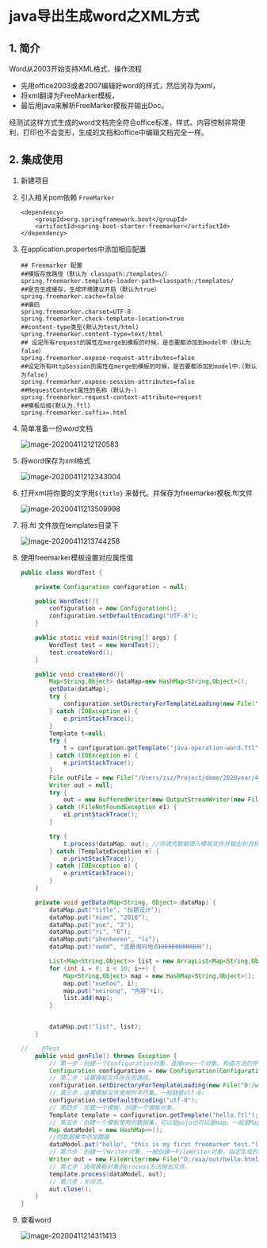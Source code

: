 # java导出生成word之XML方式

## 1. 简介

Word从2003开始支持XML格式，操作流程

- 先用office2003或者2007编辑好word的样式，然后另存为xml，
- 将xml翻译为FreeMarker模板，
- 最后用java来解析FreeMarker模板并输出Doc。

经测试这样方式生成的word文档完全符合office标准，样式、内容控制非常便利，打印也不会变形，生成的文档和office中编辑文档完全一样。

## 2. 集成使用

1. 新建项目

2. 引入相关pom依赖 `FreeMarker`

   ```
   <dependency>
       <groupId>org.springframework.boot</groupId>
       <artifactId>spring-boot-starter-freemarker</artifactId>
   </dependency>
   ```

3. 在application.propertes中添加相应配置

   ```
   ## Freemarker 配置
   ##模版存放路径（默认为 classpath:/templates/）
   spring.freemarker.template-loader-path=classpath:/templates/
   ##是否生成缓存，生成环境建议开启（默认为true）
   spring.freemarker.cache=false
   ##编码
   spring.freemarker.charset=UTF-8
   spring.freemarker.check-template-location=true
   ##content-type类型(默认为test/html)
   spring.freemarker.content-type=text/html
   ## 设定所有request的属性在merge到模板的时候，是否要都添加到model中（默认为false）
   spring.freemarker.expose-request-attributes=false
   ##设定所有HttpSession的属性在merge到模板的时候，是否要都添加到model中.(默认为false)
   spring.freemarker.expose-session-attributes=false
   ##RequestContext属性的名称（默认为-）
   spring.freemarker.request-context-attribute=request
   ##模板后缀(默认为.ftl)
   spring.freemarker.suffix=.html
   ```

4. 简单准备一份word文档

   ![image-20200411212120583](./img/image-20200411212120583.png)

5. 将word保存为xml格式

   ![image-20200411212343004](./img/image-20200411212343004.png)

6. 打开xml将你要的文字用`${title}` 来替代。并保存为freemarker模板.ftl文件

   ![image-20200411213509998](./img/image-20200411213509998.png)

7. 将.ftl 文件放在templates目录下

   ![image-20200411213744258](./img/image-20200411213744258.png)

8. 使用freemarker模板设置对应属性值

   ```java
   public class WordTest {
   
       private Configuration configuration = null;
   
       public WordTest(){
           configuration = new Configuration();
           configuration.setDefaultEncoding("UTF-8");
       }
   
       public static void main(String[] args) {
           WordTest test = new WordTest();
           test.createWord();
       }
   
       public void createWord(){
           Map<String,Object> dataMap=new HashMap<String,Object>();
           getData(dataMap);
           try {
               configuration.setDirectoryForTemplateLoading(new File("/Users/zsz/Project/demo/2020year/4yue/operationword/src/main/resources/templates"));
           } catch (IOException e) {
               e.printStackTrace();
           }
           Template t=null;
           try {
               t = configuration.getTemplate("java-operation-word.ftl"); //获取模板文件
           } catch (IOException e) {
               e.printStackTrace();
           }
           File outFile = new File("/Users/zsz/Project/demo/2020year/4yue/operationword/toword+"+System.currentTimeMillis()+".doc"); //导出文件
           Writer out = null;
           try {
               out = new BufferedWriter(new OutputStreamWriter(new FileOutputStream(outFile)));
           } catch (FileNotFoundException e1) {
               e1.printStackTrace();
           }
   
           try {
               t.process(dataMap, out); //将填充数据填入模板文件并输出到目标文件
           } catch (TemplateException e) {
               e.printStackTrace();
           } catch (IOException e) {
               e.printStackTrace();
           }
       }
   
       private void getData(Map<String, Object> dataMap) {
           dataMap.put("title", "标题设计");
           dataMap.put("nian", "2016");
           dataMap.put("yue", "3");
           dataMap.put("ri", "6");
           dataMap.put("shenheren", "lc");
           dataMap.put("xwdd", "这是询问地点HHHHHHHHHHHH");
   
           List<Map<String,Object>> list = new ArrayList<Map<String,Object>>();
           for (int i = 0; i < 10; i++) {
               Map<String,Object> map = new HashMap<String,Object>();
               map.put("xuehao", i);
               map.put("neirong", "内容"+i);
               list.add(map);
           }
   
   
           dataMap.put("list", list);
       }
   
   //    @Test
       public void genFile() throws Exception {
           // 第一步：创建一个Configuration对象，直接new一个对象。构造方法的参数就是freemarker对于的版本号。
           Configuration configuration = new Configuration(Configuration.getVersion());
           // 第二步：设置模板文件所在的路径。
           configuration.setDirectoryForTemplateLoading(new File("D:/workspace/e3/e3-item-web/src/main/webapp/WEB-INF/ftl"));
           // 第三步：设置模板文件使用的字符集。一般就是utf-8.
           configuration.setDefaultEncoding("utf-8");
           // 第四步：加载一个模板，创建一个模板对象。
           Template template = configuration.getTemplate("hello.ftl");
           // 第五步：创建一个模板使用的数据集，可以是pojo也可以是map。一般是Map。
           Map dataModel = new HashMap<>();
           //向数据集中添加数据
           dataModel.put("hello", "this is my first freemarker test.");
           // 第六步：创建一个Writer对象，一般创建一FileWriter对象，指定生成的文件名。
           Writer out = new FileWriter(new File("D:/aaa/out/hello.html"));
           // 第七步：调用模板对象的process方法输出文件。
           template.process(dataModel, out);
           // 第八步：关闭流。
           out.close();
       }
   }
   ```

9. 查看word

   ![image-20200411214311413](./img/image-20200411214311413.png)

